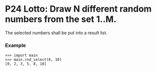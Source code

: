 # P24 Lotto: Draw N different random numbers from the set 1..M.

The selected numbers shall be put into a result list.

### Example
```
>>> import main
>>> main.rnd_select(6, 10)
[0, 2, 3, 5, 8, 10]
```
